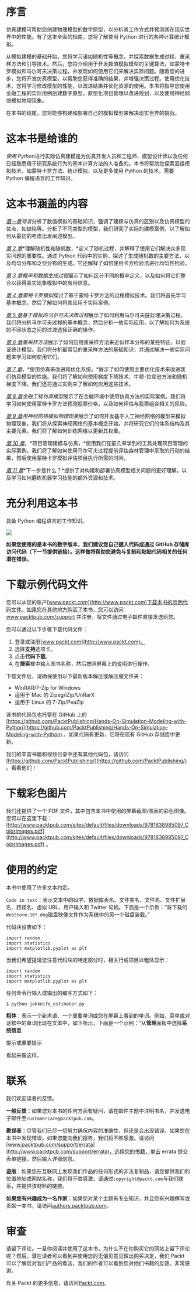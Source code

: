 # 序言

仿真建模可帮助您创建物理模型的数字原型，以分析其工作方式并预测其在现实世界中的性能。有了这本全面的指南，您将了解使用 Python 进行的各种计算统计模拟。

从模拟建模的基础开始，您将学习诸如随机性等概念，并探索数据生成过程、重采样方法和引导技术。然后，您将介绍用于开发数值模拟模型的关键算法，如蒙特卡罗模拟和马尔可夫决策过程，并发现如何使用它们来解决实际问题。随着您的进步，您将开发仿真模型，以帮助您获得准确的结果，并增强决策过程。使用优化技术，您将学习修改模型的性能，以改进结果并优化资源的使用。本书将指导您使用金融工程的实际用例创建数字原型，原型化项目管理以改进规划，以及使用神经网络模拟物理现象。

在本书的结尾，您将能够构建和部署自己的模拟模型来解决现实世界的挑战。

# 这本书是给谁的

*使用 Python*进行实际仿真建模是为仿真开发人员和工程师、模型设计师以及任何已经熟悉用于研究系统行为的基本计算方法的人准备的。本书将帮助您探索高级模拟技术，如蒙特卡罗方法、统计模拟，以及更多使用 Python 的技术。需要 Python 编程语言的工作知识。

# 这本书涵盖的内容

[*第一章*](01.html#_idTextAnchor016)*导言*分析了数值模拟的基础知识，强调了建模与仿真的区别以及仿真模型的优点，如缺陷等。分析了不同类型的模型，我们研究了实际的建模案例，以了解如何从最初的考虑出发阐述模型。

[*第 2 章*](02.html#_idTextAnchor040)*理解随机性和随机数，*定义了随机过程，并解释了使用它们解决众多现实问题的重要性。通过 Python 代码中的实例，探讨了生成随机数的主要方法，以及均匀分布和泛型分布的生成。它还解释了如何使用卡方检验法进行均匀性检验。

[*第 3 章*](03.html#_idTextAnchor076)*概率和数据生成过程*展示了如何区分不同的概率定义，以及如何将它们整合以获得真实现象模拟中的有用信息。

[*第 4 章*](04.html#_idTextAnchor095)*蒙特卡罗模拟*探讨了基于蒙特卡罗方法的过程模拟技术。我们将首先学习基本概念，然后了解如何将其应用于实际案例。

[*第 5 章*](05.html#_idTextAnchor118)*基于模拟的马尔可夫决策过程*展示了如何利用马尔可夫链处理决策过程。我们将分析马尔可夫过程的基本概念，然后分析一些实际应用，以了解如何为系统的不同状态之间的过渡选择正确的操作。

[*第 6 章*](06.html#_idTextAnchor139)*重采样方法*展示了如何应用重采样方法来近似样本分布的某些特征，以验证统计模型。我们将分析最常见的重采样方法的基础知识，并通过解决一些实际问题来学习如何使用它们。

[*第 7 章*](07.html#_idTextAnchor166)，*使用仿真来改进和优化系统，*展示了如何使用主要优化技术来改进我们仿真模型的性能。我们将了解如何使用梯度下降技术、牛顿-拉斐逊方法和随机梯度下降。我们还将通过实例来了解如何应用这些技术。

[*第 8 章*](08.html#_idTextAnchor188)*金融工程仿真模型*展示了在金融环境中使用仿真方法的实际案例。我们将学习如何使用蒙特卡罗方法预测股票价格，以及如何评估与股票组合相关的风险。

[*第 9 章*](09.html#_idTextAnchor207)*用神经网络模拟物理现象*展示了如何开发基于人工神经网络的模型来模拟物理现象。我们将从探索神经网络的基本概念开始，并将研究它们的体系结构及其主要元素。我们将了解如何训练网络以更新其权重。

[*第 10 章*](10.html#_idTextAnchor228)，*项目管理建模与仿真，*使用我们在前几章学到的工具处理项目管理的实际案例。我们将了解如何使用马尔可夫过程提前评估森林管理中采取的行动的结果，然后使用蒙特卡罗模拟评估项目执行所需的时间。

[*第 11 章*](11.html#_idTextAnchor246)*下一步是什么？*提供了对构建和部署仿真模型相关问题的更好理解，以及学习如何磨练机器学习技能的额外资源和技术。

# 充分利用这本书

具备 Python 编程语言的工作知识。

![](image/preface_table.jpg)

**如果您使用的是本书的数字版本，我们建议您自己键入代码或通过 GitHub 存储库访问代码（下一节提供链接）。这样做将帮助您避免与复制和粘贴代码相关的任何潜在错误。**

# 下载示例代码文件

您可以从您的账户[www.packt.com](http://www.packt.com)下载本书的示例代码文件。如果您在其他地方购买了本书，您可以访问 www.packtpub.com/support 并注册，将文件通过电子邮件直接发送给您。

您可以通过以下步骤下载代码文件：

1.  登录或注册[www.packt.com](http://www.packt.com)。
2.  选择**支持**选项卡。
3.  点击**代码下载**。
4.  在**搜索**框中输入图书名称，然后按照屏幕上的说明进行操作。

下载文件后，请确保使用以下最新版本解压或解压缩文件夹：

*   WinRAR/7-Zip for Windows
*   适用于 Mac 的 Zipeg/iZip/UnRarX
*   适用于 Linux 的 7-Zip/PeaZip

该书的代码包也托管在 GitHub 上的[https://github.com/PacktPublishing/Hands-On-Simulation-Modeling-with-Python](https://github.com/PacktPublishing/Hands-On-Simulation-Modeling-with-Python) 。如果代码有更新，它将在现有 GitHub 存储库中更新。

我们的丰富书籍和视频目录中还有其他代码包，请访问[https://github.com/PacktPublishing/](https://github.com/PacktPublishing/) 。看看他们！

# 下载彩色图片

我们还提供了一个 PDF 文件，其中包含本书中使用的屏幕截图/图表的彩色图像。您可以在这里下载：[http://www.packtpub.com/sites/default/files/downloads/9781838985097_ColorImages.pdf](http://www.packtpub.com/sites/default/files/downloads/9781838985097_ColorImages.pdf) 。

# 使用的约定

本书中使用了许多文本约定。

`Code in text`：表示文本中的码字、数据库表名、文件夹名、文件名、文件扩展名、路径名、虚拟 URL、用户输入和 Twitter 句柄。下面是一个示例：“将下载的`WebStorm-10*.dmg`磁盘映像文件作为系统中的另一个磁盘装载。”

代码块设置如下：

```
import random
import statistics 
import matplotlib.pyplot as plt
```

当我们希望提请您注意代码块的特定部分时，相关行或项目以粗体显示：

```
import random
import statistics 
import matplotlib.pyplot as plt
```

任何命令行输入或输出的编写方式如下：

```
$ python jakknife_estimator.py
```

**粗体**：表示一个新术语、一个重要单词或您在屏幕上看到的单词。例如，菜单或对话框中的单词出现在文本中，如下所示。下面是一个示例：“从**管理**面板中选择**系统信息**

提示或重要提示

看起来像这样。

# 联系

我们欢迎读者的反馈。

**一般反馈**：如果您对本书的任何方面有疑问，请在邮件主题中注明书名，并发送电子邮件至`customercare@packtpub.com`。

**勘误表**：尽管我们已尽一切努力确保内容的准确性，但还是会出现错误。如果您在本书中发现错误，如果您能向我们报告，我们将不胜感激。请访问[www.packtpub.com/support/errata](http://www.packtpub.com/support/errata)，选择您的书籍，单击 errata 提交表单链接，然后输入详细信息。

**盗版**：如果您在互联网上发现我们作品的任何形式的非法复制品，请您提供我们的位置地址或网站名称，我们将不胜感激。请通过`copyright@packt.com`与我们联系，并提供该材料的链接。

**如果您有兴趣成为一名作家**：如果您对某个主题有专业知识，并且您有兴趣撰写或贡献一本书，请访问[authors.packtpub.com](http://authors.packtpub.com)。

# 审查

请留下评论。一旦你阅读并使用了这本书，为什么不在你购买它的网站上留下评论呢？然后，潜在读者可以看到并使用您的无偏见意见做出购买决定，我们 Packt 可以了解您对我们产品的看法，我们的作者可以看到您对他们书籍的反馈。非常感谢。

有关 Packt 的更多信息，请访问[Packt.com](http://packt.com)。